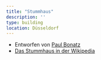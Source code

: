 ```yaml
---
title: "Stummhaus"
description: ''
type: building
location: Düsseldorf
---
```


* Entworfen von [Paul Bonatz](/tags/Paul-Bonatz)
* [Das Stummhaus in der Wikipedia](https://de.wikipedia.org/wiki/Stummhaus)
